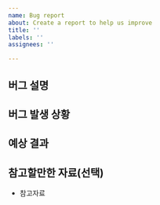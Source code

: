 ```yaml
---
name: Bug report
about: Create a report to help us improve
title: ''
labels: ''
assignees: ''

---
```


## 버그 설명

<!-- 버그에 대해 간단히 설명해주세요 -->

## 버그 발생 상황

<!-- 버그가 발생하게 된 과정을 순차적으로 묘사해주세요
에러가 발생했다면 에러 메시지를 첨부해주세요 -->

## 예상 결과

<!-- 예상했던 정상적인 결과가 어떤 것이었는지 설명해주세요 -->

## 참고할만한 자료(선택)

<!-- 해당 내용이 없으면 삭제해주세요 -->

- 참고자료
